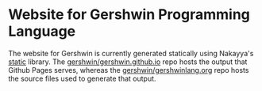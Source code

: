 # Website for Gershwin Programming Language #

The website for Gershwin is currently generated statically using Nakayya's [static](https://github.com/nakkaya/static) library. The [gershwin/gershwin.github.io](https://github.com/gershwin/gershwin.github.io) repo hosts the output that Github Pages serves, whereas the [gershwin/gershwinlang.org](https://github.com/gershwin/gershwinlang.org) repo hosts the source files used to generate that output.
